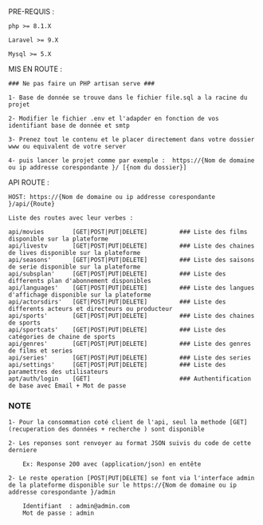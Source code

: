 PRE-REQUIS :

    php >= 8.1.X
    
    Laravel >= 9.X

    Mysql >= 5.X

MIS EN ROUTE : 

    ### Ne pas faire un PHP artisan serve ###
    
    1- Base de donnée se trouve dans le fichier file.sql a la racine du projet
    
    2- Modifier le fichier .env et l'adapder en fonction de vos identifiant base de donnée et smtp
    
    3- Prenez tout le contenu et le placer directement dans votre dossier www ou equivalent de votre server

    4- puis lancer le projet comme par exemple :  https://{Nom de domaine ou ip addresse corespondante }/ [{nom du dossier}]

    

API ROUTE :  

    HOST: https://{Nom de domaine ou ip addresse corespondante }/api/{Route}

    Liste des routes avec leur verbes :
    
    api/movies        [GET|POST|PUT|DELETE]         ### Liste des films disponible sur la plateforme
    api/livestv       [GET|POST|PUT|DELETE]         ### Liste des chaines de lives disponible sur la plateforme
    api/seasons'      [GET|POST|PUT|DELETE]         ### Liste des saisons de serie disponible sur la plateforme
    api/subsplan'     [GET|POST|PUT|DELETE]         ### Liste des differents plan d'abonnement disponibles
    api/languages'    [GET|POST|PUT|DELETE]         ### Liste des langues d'affichage disponible sur la plateforme
    api/actorsdirs'   [GET|POST|PUT|DELETE]         ### Liste des differents acteurs et directeurs ou producteur
    api/sports'       [GET|POST|PUT|DELETE]         ### Liste des chaines de sports
    api/sportcats'    [GET|POST|PUT|DELETE]         ### Liste des catégories de chaine de sports
    api/genres'       [GET|POST|PUT|DELETE]         ### Liste des genres de films et series 
    api/series'       [GET|POST|PUT|DELETE]         ### Liste des series
    api/settings'     [GET|POST|PUT|DELETE]         ### Liste des paramettres des utilisateurs
    apt/auth/login    [GET]                         ### Authentification de base avec Email + Mot de passe

### NOTE ########

    1- Pour la consommation coté client de l'api, seul la methode [GET] (recuperation des données + recherche ) sont disponible
    
    2- Les reponses sont renvoyer au format JSON suivis du code de cette derniere
        
        Ex: Response 200 avec (application/json) en entête 
        
    2- Le reste operation [POST|PUT|DELETE] se font via l'interface admin de la plateforme disponible sur le https://{Nom de domaine ou ip addresse corespondante }/admin
    
        Identifiant  : admin@admin.com
        Mot de passe : admin








